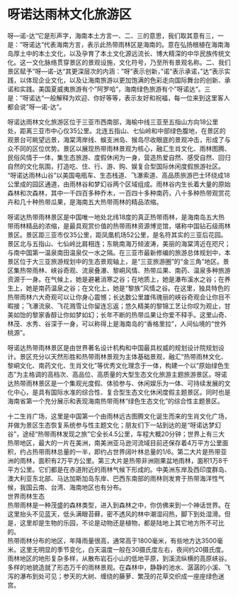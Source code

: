 # 呀诺达雨林文化旅游区  
呀—诺-达“它是形声字，海南本土方言一、二、三的意思，我们取其意有三，一是：”呀诺达“代表海南方言，表示此热带雨林区是海南的。意在弘扬根植在海南海岛厚土中的本土文化，以及孕育了本土文化源远流长、博大精深的中华民族传统文化。这一文化脉络贯穿景区的景观设施，文化符号，乃至所有景观名称。二、我们景区赋予”呀—诺-达“其更深层次的内涵：”呀“表示创新，”诺“表示承诺，”达“表示实践，以体现企业文化，以及让海南旅游以更加饱满的色彩走向国际舞台的创新、承诺和实践。美国夏威夷旅游有个”阿罗哈“，海南绿色旅游有个”呀诺达“。三是：”呀诺达“一般解释为欢迎、你好等等，表示友好和祝福，每一位来到这里客人都会说”呀—诺-达“。  

呀诺达雨林文化旅游区位于三亚市西南部，海榆中线三亚至五指山方向18公里处，距离三亚市中心仅35公里。北连五指山、七仙岭和中部绿色腹地，在景区的观景台可眺望远景，海棠湾岸线、蜈支洲岛、猴岛尽收眼底的景观冲击，形成了与众不同的区位优势。景区以展现热带雨林景观为核心，融汇生肖文化、雨林图腾、民俗风情于一体，集生态旅游、度假休闲为一身，营造热爱自然、感受自然、回归自然的文化氛围，打造吃、住、行、游、购、娱复合型国际休闲度假旅游社区。  
“呀诺达雨林山谷”以美国电瓶车、生态栈道、飞瀑索道、高品质旅游巴士环绕成18公里成的园区通道，由雨林谷和梦幻谷两个区域组成。雨林谷内生长着大量的原始森林和次森林，其中一千四百多种乔木，一百四十多种南药，八十多种热带观赏花卉和几十种热带瓜果，是海南五大热带雨林的精品浓缩。  

呀诺达热带雨林景区是中国唯一地处北纬18度的真正热带雨林，是海南岛五大热带雨林精品的浓缩，是最具观赏价值的热带雨林资源博览馆，堪称中国钻石级雨林景区。景区距三亚市仅35公里，距凤凰机场52公里，是名符其实的三亚后花园。景区北与五指山、七仙岭比肩相连；东眺南海万倾波涛，美丽的海棠湾近在咫尺；与南中国第一温泉南田温泉仅一水之隔。在三亚市最新修编的旅游总体规划中，本景区位于大三亚旅游规划中的生态景观轴上，是“三亚旅游圈”的“金三角”地区。景区集热带雨林、峡谷奇观、流泉叠瀑、黎峒风情、热带瓜果、南药、温泉多种旅游资源于一身。在气候上，她是避暑消寒之谷；在地质上，她是瀑布溪水之谷；在养生上，她是南药温泉之谷；在文化上，她是“黎族”风情之谷。在这里，独具特色的热带雨林六大奇观可以让你身心震憾；长达数公里雄伟瑰丽的峡谷奇观会让你目不暇接；飞瀑流泉、飞花溅雪让你留连忘返；悠久精美的黎锦工艺让你叹为观止，甘美如饴的黎家香醇让你如梦如幻；长年不断的热带瓜果让你爱不释手。这里山奇、林茂、水秀、谷深于一身，可以称得上是海南岛的“香格里拉”，人间仙境的“世外桃源”。  

呀诺达热带雨林景区是由世界著名设计机构和中国最具权威的规划设计院规划设计。景区充分以天然形胜和热带雨林景观为主体基础景观，融汇“热带雨林文化、黎峒文化、南药文化、生肖文化”等优秀文化理念于一体，构建一个以“原始绿色生态”为主格调的高档次、高品位、高质量的大型生态文化旅游主题旅游景区。呀诺达热带雨林景区是一个集观光度假、体验参与、休闲娱乐为一体、可持续发展的文化中心，是具有国际水准的综合性、复合型生态文化休闲度假主题景区。同时也是海南省第一个充分展示和表现海南热带雨林“绿色生态文化”的综合性主题景区。  

十二生肖广场，这里是中国第一个由雨林远古图腾文化诞生而来的生肖文化广场，并做为景区生态恢复系统参与性主题文化；朋友们下一站到达的是“呀诺达梦幻谷”，途经“热带雨林发现之旅”它全长4.5公里，车程大概20分钟；世界上有三大热带地区，最大的一片在美洲，南美洲亚马逊河流域目前还保存着4万平方公里面积，约占热带雨林总量的一半，即约占世界阔叶林总量的1/6。第二大片是热带亚洲的雨林，面积有2万平方公里。第三大片是热带非洲刚果盆地雨林，面积1万8千平方公里。它们都是在赤道附近的雨林气候下形成的。中美洲东岸及西印度群岛、澳大利亚东北部、马达加斯加岛东岸、巴西东南部的雨林则发育于热带海洋性气候，我国云南、台湾、海南地区也有分布。  
世界雨林生态  
热带雨林是一种茂盛的森林类型，进入到森林之中，你仿佛来到一个神话世界。在这里抬头不见蓝天，低头满眼苔藓，密不透风的林中潮湿闷热，脚下到处湿滑。但是，这里却是生物的乐园，不论是动物还是植物，都是陆地上其它地方所不可比的。  
热带雨林分布的地区，年降雨量很高，通常高于1800毫米，有些地方达3500毫米。这里无明显的季节变化，白天温度一般在30摄氏度左右，夜间约20摄氏度。  
雨林地区的地形复杂多样，从散布岩石小山的低地平原，到溪流纵横的高原峡谷。多样的地貌造就了形态万千的雨林景观。在森林中，静静的池水、潺潺的小溪、飞泻的瀑布到处可见；参天的大树、缠绕的藤萝、繁茂的花草交织成一座座绿色迷宫。  

<!-- Last processed: 2025-07-22 03:44:21 -->
